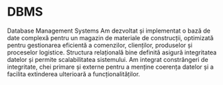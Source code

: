 # DBMS
Database Management Systems
Am dezvoltat și implementat o bază de date complexă pentru un magazin de materiale de construcții, optimizată pentru gestionarea eficientă a comenzilor, clienților, produselor și proceselor logistice. Structura relațională bine definită asigură integritatea datelor și permite scalabilitatea sistemului. Am integrat constrângeri de integritate, chei primare și externe pentru a menține coerența datelor și a facilita extinderea ulterioară a funcționalităților.
